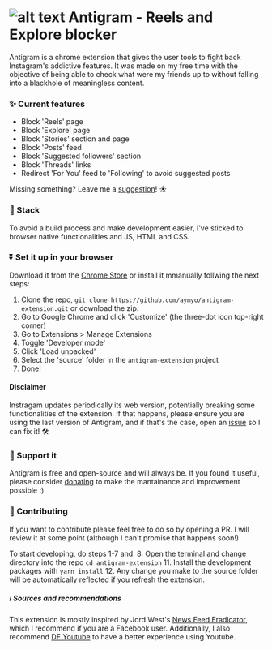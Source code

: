 # ![alt text][logo] Antigram - Reels and Explore blocker

Antigram is a chrome extension that gives the user tools to fight back Instagram's addictive
features. It was made on my free time with the objective of being able to check what were my friends
up to without falling into a blackhole of meaningless content.

### ✨  Current features

- Block 'Reels' page
- Block 'Explore' page
- Block 'Stories' section and page
- Block 'Posts' feed
- Block 'Suggested followers' section
- Block 'Threads' links
- Redirect 'For You' feed to 'Following' to avoid suggested posts
  
Missing something? Leave me a [suggestion](https://github.com/aymyo/antigram-extension/issues)! ☀️

### 📀  Stack
To avoid a build process and make development easier, I've sticked to browser native functionalities and JS, HTML and CSS.

### ⏬  Set it up in your browser

Download it from the [Chrome Store](https://chrome.google.com/webstore/detail/antigram-explore-blocker/igbheapdmolhhmmklmkfjjjncmhihfjh "Chrome Store") or install it mmanually follwing the next steps:

1. Clone the repo, `git clone https://github.com/aymyo/antigram-extension.git` or download the zip.
2. Go to Google Chrome and click 'Customize' (the three-dot icon top-right corner)
3. Go to Extensions > Manage Extensions
4. Toggle 'Developer mode'
5. Click 'Load unpacked'
6. Select the 'source' folder in the `antigram-extension` project
7. Done!

#### Disclaimer
Instragam updates periodically its web version, potentially breaking some functionalities of the extension. If that happens, please ensure you are using the last version of Antigram, and if that's the case, open an [issue](https://github.com/aymyo/antigram-extension/issues) so I can fix it! 🛠️

### 💌 Support it
Antigram is free and open-source and will always be. If you found it useful, please consider [donating](https://ko-fi.com/aymyo) to make the mantainance and improvement possible :)

### 🤝 Contributing
If you want to contribute please feel free to do so by opening a PR. I will review it at some point (although I can't promise that happens soon!).

To start developing, do steps 1-7 and:
8. Open the terminal and change directory into the repo `cd antigram-extension`
11. Install the development packages with `yarn install`
12. Any change you make to the source folder will be automatically reflected if you refresh the extension.


##### ℹ️ Sources and recommendations

This extension is mostly inspired by Jord West's
[News Feed Eradicator](https://github.com/jordwest/news-feed-eradicator), which I recommend if you
are a Facebook user. Additionally, I also recommend
[DF Youtube](https://chrome.google.com/webstore/detail/df-tube-distraction-free/mjdepdfccjgcndkmemponafgioodelna)
to have a better experience using Youtube.


[logo]: https://github.com/aymyo/antigram-extension/blob/main/source/public/ag32.png "Antigram Logo"

